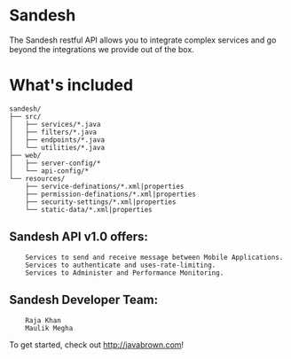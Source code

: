 Sandesh
=======
The Sandesh restful API allows you to integrate complex services and go beyond the integrations we provide out of the box.

What's included
===============
	sandesh/
	├── src/
	│   ├── services/*.java
	│   ├── filters/*.java
	│   ├── endpoints/*.java
	│   └── utilities/*.java
	├── web/
	│   ├── server-config/*
	│   └── api-config/*
	└── resources/
	    ├── service-definations/*.xml|properties
	    ├── permission-definations/*.xml|properties
	    ├── security-settings/*.xml|properties
	    └── static-data/*.xml|properties
    
Sandesh API v1.0 offers:
-------------------
	    Services to send and receive message between Mobile Applications.
	    Services to authenticate and uses-rate-limiting.
	    Services to Administer and Performance Monitoring.


Sandesh Developer Team:
-----------------------
	    Raja Khan
	    Maulik Megha


To get started, check out http://javabrown.com!
